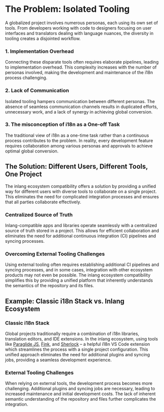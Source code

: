# The Problem: Isolated Tooling

A globalized project involves numerous personas, each using its own set of tools. From developers working with code to designers focusing on user interfaces and translators dealing with language nuances, the diversity in tooling creates a disjointed workflow.

<doc-image src="https://cdn.jsdelivr.net/gh/opral/monorepo/inlang/guides/ecosystem-compatible/assets/compatible-problem.png" alt="problem"></doc-image>

### 1. Implementation Overhead

Connecting these disparate tools often requires elaborate pipelines, leading to implementation overhead. This complexity increases with the number of personas involved, making the development and maintenance of the i18n process challenging.

### 2. Lack of Communication

Isolated tooling hampers communication between different personas. The absence of seamless communication channels results in duplicated efforts, unnecessary work, and a lack of synergy in achieving global conversion.

### 3. The misconception of i18n as a One-off Task

The traditional view of i18n as a one-time task rather than a continuous process contributes to the problem. In reality, every development feature requires collaboration among various personas and approvals to achieve optimal global conversion.

## The Solution: Different Users, Different Tools, One Project

The inlang ecosystem compatibility offers a solution by providing a unified way for different users with diverse tools to collaborate on a single project. This eliminates the need for complicated integration processes and ensures that all parties collaborate effectively.

<doc-image src="https://cdn.jsdelivr.net/gh/opral/monorepo/inlang/guides/ecosystem-compatible/assets/compatible-solution.png" alt="problem"></doc-image>

### Centralized Source of Truth

Inlang-compatible apps and libraries operate seamlessly with a centralized source of truth stored in a project. This allows for efficient collaboration and eliminates the need for additional continuous integration (CI) pipelines and syncing processes.

### Overcoming External Tooling Challenges

Using external tooling often requires establishing additional CI pipelines and syncing processes, and in some cases, integration with other ecosystem products may not even be possible. The inlang ecosystem compatibility simplifies this by providing a unified platform that inherently understands the semantics of the repository and its files.

## Example: Classic i18n Stack vs. Inlang Ecosystem

### Classic i18n Stack

Global projects traditionally require a combination of i18n libraries, translation editors, and IDE extensions. In the inlang ecosystem, using tools like [Paraglide JS](https://inlang.com/m/gerre34r), [Fink](https://inlang.com/m/tdozzpar), and [Sherlock](https://inlang.com/m/r7kp499g/app-inlang-ideExtension) – a helpful i18n VS Code extension which streamlines the process with a single project configuration. This unified approach eliminates the need for additional plugins and syncing jobs, providing a seamless development experience.

### External Tooling Challenges

When relying on external tools, the development process becomes more challenging. Additional plugins and syncing jobs are necessary, leading to increased maintenance and initial development costs. The lack of inherent semantic understanding of the repository and files further complicates the integration.
